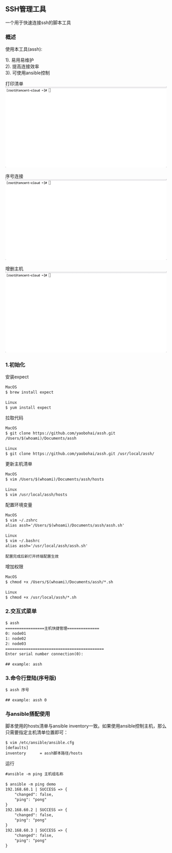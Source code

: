 ## SSH管理工具

一个用于快速连接ssh的脚本工具

### 概述

使用本工具(assh):

1). 易用易维护   
2). 提高连接效率  
3). 可使用ansible控制


打印清单  
![连接示例](./static/assh-01.gif)

序号连接  
![连接示例](./static/assh-02.gif)

增删主机  
![连接示例](./static/assh-03.gif)


### 1.初始化

安装expect

```shell
MacOS
$ brew install expect

Linux
$ yum install expect
```

拉取代码

```shell
MacOS
$ git clone https://github.com/yaobohai/assh.git /Users/$(whoami)/Documents/assh

Linux
$ git clone https://github.com/yaobohai/assh.git /usr/local/assh/
```

更新主机清单

```shell
MacOS
$ vim /Users/$(whoami)/Documents/assh/hosts

Linux
$ vim /usr/local/assh/hosts
```

配置环境变量

```shell
MacOS
$ vim ~/.zshrc
alias assh='/Users/$(whoami)/Documents/assh/assh.sh'

Linux
$ vim ~/.bashrc
alias assh='/usr/local/assh/assh.sh'

配置完成后新打开终端配置生效
```

增加权限

```shell
MacOS
$ chmod +x /Users/$(whoami)/Documents/assh/*.sh

Linux
$ chmod +x /usr/local/assh/*.sh
```

### 2.交互式菜单

```shell
$ assh
=================主机快捷管理==============
0: node01
1: node02
2: node03
===========================================
Enter serial number connection(0):

## example: assh
```

### 3.命令行登陆(序号版)

```shell
$ assh 序号

## example: assh 0
```

### 与ansible搭配使用

脚本使用的hosts清单与ansible inventory一致。如果使用ansible控制主机，那么只需要指定主机清单位置即可：

```shell
$ vim /etc/ansible/ansible.cfg
[defaults]
inventory      = assh脚本路径/hosts
```

运行

```shell
#ansible -m ping 主机组名称

$ ansible -m ping demo
192.168.60.1 | SUCCESS => {
    "changed": false, 
    "ping": "pong"
}
192.168.60.2 | SUCCESS => {
    "changed": false, 
    "ping": "pong"
}
192.168.60.3 | SUCCESS => {
    "changed": false, 
    "ping": "pong"
}
```
